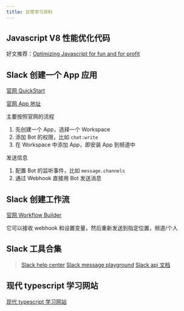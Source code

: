 ```yaml
---
title: 日常学习资料
---
```


## Javascript V8 性能优化代码

好文推荐：[Optimizing Javascript for fun and for profit](https://romgrk.com/posts/optimizing-javascript/)

## Slack 创建一个 App 应用

[官网 QuickStart](https://api.slack.com/quickstart)

[官网 App 地址](https://api.slack.com/apps)

主要按照官网的流程

1. 先创建一个 App，选择一个 Workspace
2. 添加 Bot 的权限，比如 `chat:write`
3. 在 Workspace 中添加 App，即安装 App 到频道中

发送信息

1. 配置 Bot 的监听事件，比如 `message.channels`
2. 通过 Webhook 直接用 Bot 发送消息

## Slack 创建工作流

[官网 Workflow Builder](https://slack.com/intl/zh-cn/help/articles/17542172840595-%E6%9E%84%E5%BB%BA%E5%B7%A5%E4%BD%9C%E6%B5%81%E7%A8%8B%EF%BC%9A%E5%9C%A8-Slack-%E4%B8%AD%E5%BB%BA%E7%AB%8B%E5%B7%A5%E4%BD%9C%E6%B5%81%E7%A8%8B#%E5%8F%98%E9%87%8F-1)

它可以接收 webhook 和设置变量，然后重新发送到指定位置，频道/个人

## Slack 工具合集

> [Slack help center](https://slack.com/intl/zh-cn/help/categories/360000049043)
> [Slack message playground](https://app.slack.com/block-kit-builder/T011CF3CMJN#%7B%22blocks%22:%5B%5D%7D)
> [Slack api 文档](https://api.slack.com/tutorials)

## 现代 typescript 学习网站

[现代 typescript 学习网站](https://www.totaltypescript.com/)
